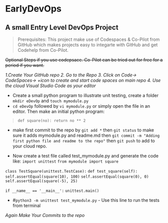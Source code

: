 # EarlyDevOps
## A small Entry Level DevOps Project
>Prerequisites:
 This project make use of Codespaces & Co-Pilot from GitHub which makes projects easy to integarte with GitHub and get Codehelp from Co-Pilot.    

~~Optional Steps if you use codepsace. Co-Pilot can be tried out for free for a period if you want.~~

*1.Create Your GitHub repo 2. Go to the Repo 3. Click on Code-> CodeSpaces-> +icon to create and start code spaces on main repo 4. Use the cloud Visual Studio Code as your editor*

* Create a small python program to illustrate unit testing, create a folder `mkdir eDevOp` and `touch mymodule.py`
* `cd eDevOp` followed by `vi mymodule.py` or simply open the file in an editor. Then make an initial python program:
>`def square(no):
        return no ** 2`
    
* make first commit to the repo by `git add *` then `git status` to make sure it adds mymodule.py and readme.md then `git commit -m "Adding first python file and readme to the repo"` then `git push` to add to your cloud repo.

* Now create a test file called test_mymodule.py and generate the code like:
`import unittest`
`from mymodule import square`

`class TestSquare(unittest.TestCase):`
    `def test_square(self):`
        `self.assertEqual(square(10), 100)`
        `self.assertEqual(square(0), 0)`
        `self.assertEqual(square(-5), 25)`

`if __name__ == '__main__':`
    `unittest.main()`
* #`python3 -m unittest test_mymodule.py` - Use this line to run the tests from terminal

*Again Make Your Commits to the repo*

